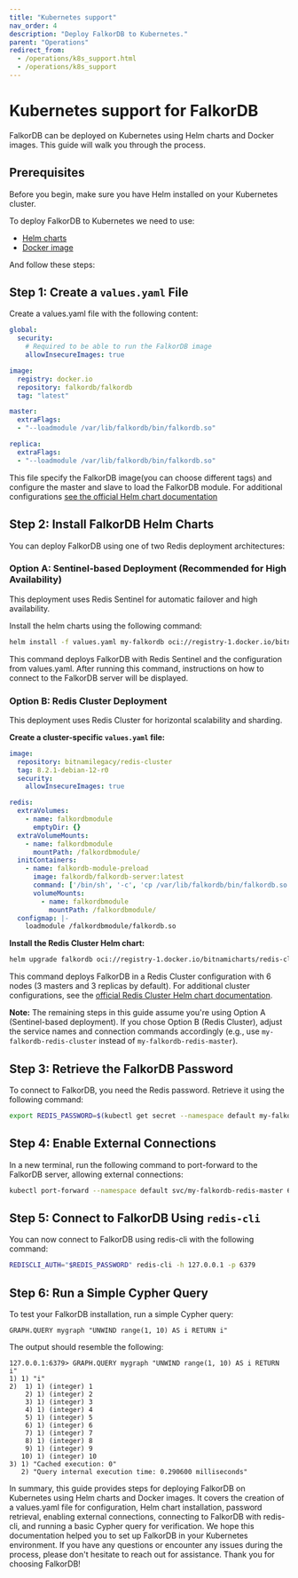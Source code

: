 ```yaml
---
title: "Kubernetes support"
nav_order: 4
description: "Deploy FalkorDB to Kubernetes."
parent: "Operations"
redirect_from:
  - /operations/k8s_support.html
  - /operations/k8s_support
---
```


# Kubernetes support for FalkorDB

FalkorDB can be deployed on Kubernetes using Helm charts and Docker images. This guide will walk you through the process.

## Prerequisites

Before you begin, make sure you have Helm installed on your Kubernetes cluster.

To deploy FalkorDB to Kubernetes we need to use:

* [Helm charts](https://bitnami.com/stack/redis/helm)
* [Docker image](https://hub.docker.com/r/falkordb/falkordb)

And follow these steps:

## Step 1: Create a `values.yaml` File

Create a values.yaml file with the following content:

```yaml
global:
  security:
    # Required to be able to run the FalkorDB image
    allowInsecureImages: true

image:
  registry: docker.io
  repository: falkordb/falkordb
  tag: "latest"

master:
  extraFlags:
  - "--loadmodule /var/lib/falkordb/bin/falkordb.so"

replica:
  extraFlags:
  - "--loadmodule /var/lib/falkordb/bin/falkordb.so"
```

This file specify the FalkorDB image(you can choose different tags)
and configure the master and slave to load the FalkorDB module.
For additional configurations [see the official Helm chart documentation](https://github.com/bitnami/charts/blob/main/bitnami/redis/values.yaml)

## Step 2: Install FalkorDB Helm Charts

You can deploy FalkorDB using one of two Redis deployment architectures:

### Option A: Sentinel-based Deployment (Recommended for High Availability)

This deployment uses Redis Sentinel for automatic failover and high availability.

Install the helm charts using the following command:

```bash
helm install -f values.yaml my-falkordb oci://registry-1.docker.io/bitnamicharts/redis
```

This command deploys FalkorDB with Redis Sentinel and the configuration from values.yaml.
After running this command, instructions on how to connect to the FalkorDB server will be displayed.

### Option B: Redis Cluster Deployment

This deployment uses Redis Cluster for horizontal scalability and sharding.

**Create a cluster-specific `values.yaml` file:**

```yaml
image:
  repository: bitnamilegacy/redis-cluster
  tag: 8.2.1-debian-12-r0
  security:
    allowInsecureImages: true

redis:
  extraVolumes:
    - name: falkordbmodule
      emptyDir: {}
  extraVolumeMounts:
    - name: falkordbmodule
      mountPath: /falkordbmodule/
  initContainers:
    - name: falkordb-module-preload
      image: falkordb/falkordb-server:latest
      command: ['/bin/sh', '-c', 'cp /var/lib/falkordb/bin/falkordb.so /falkordbmodule/']
      volumeMounts:
        - name: falkordbmodule
          mountPath: /falkordbmodule/
  configmap: |-
    loadmodule /falkordbmodule/falkordb.so
```

**Install the Redis Cluster Helm chart:**

```bash
helm upgrade falkordb oci://registry-1.docker.io/bitnamicharts/redis-cluster --values values.yaml --install
```

This command deploys FalkorDB in a Redis Cluster configuration with 6 nodes (3 masters and 3 replicas by default).
For additional cluster configurations, see the [official Redis Cluster Helm chart documentation](https://artifacthub.io/packages/helm/bitnami/redis-cluster).

**Note:** The remaining steps in this guide assume you're using Option A (Sentinel-based deployment). If you chose Option B (Redis Cluster), adjust the service names and connection commands accordingly (e.g., use `my-falkordb-redis-cluster` instead of `my-falkordb-redis-master`).

## Step 3: Retrieve the FalkorDB Password

To connect to FalkorDB, you need the Redis password. Retrieve it using the following command:

```bash
export REDIS_PASSWORD=$(kubectl get secret --namespace default my-falkordb-redis -o jsonpath="{.data.redis-password}" | base64 -d)
```

## Step 4: Enable External Connections

In a new terminal, run the following command to port-forward to the FalkorDB server, allowing external connections:

```bash
kubectl port-forward --namespace default svc/my-falkordb-redis-master 6379:6379
```

## Step 5: Connect to FalkorDB Using `redis-cli`

You can now connect to FalkorDB using redis-cli with the following command:

```bash
REDISCLI_AUTH="$REDIS_PASSWORD" redis-cli -h 127.0.0.1 -p 6379
```

## Step 6: Run a Simple Cypher Query

To test your FalkorDB installation, run a simple Cypher query:

```
GRAPH.QUERY mygraph "UNWIND range(1, 10) AS i RETURN i"
```

The output should resemble the following:

```
127.0.0.1:6379> GRAPH.QUERY mygraph "UNWIND range(1, 10) AS i RETURN i"
1) 1) "i"
2)  1) 1) (integer) 1
    2) 1) (integer) 2
    3) 1) (integer) 3
    4) 1) (integer) 4
    5) 1) (integer) 5
    6) 1) (integer) 6
    7) 1) (integer) 7
    8) 1) (integer) 8
    9) 1) (integer) 9
   10) 1) (integer) 10
3) 1) "Cached execution: 0"
   2) "Query internal execution time: 0.290600 milliseconds"
```

In summary, this guide provides steps for deploying FalkorDB on Kubernetes using Helm charts and Docker images. It covers the creation of a values.yaml file for configuration, Helm chart installation, password retrieval, enabling external connections, connecting to FalkorDB with redis-cli, and running a basic Cypher query for verification. We hope this documentation helped you to set up FalkorDB in your Kubernetes environment. If you have any questions or encounter any issues during the process, please don't hesitate to reach out for assistance. Thank you for choosing FalkorDB!
